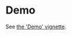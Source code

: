 # Demo

See [the 'Demo' vignette](https://github.com/ropensci/beautier/blob/master/vignettes/demo.Rmd).
